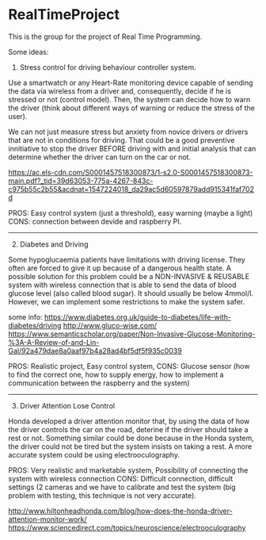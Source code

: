 # RealTimeProject
This is the group for the project of Real Time Programming.

Some ideas:

1. Stress control for driving behaviour controller system.

Use a smartwatch or any Heart-Rate monitoring device capable of sending the data via wireless from a driver and, consequently, decide if he is stressed or not (control model). Then, the system can decide how to warn the driver (think about different ways of warning or reduce the stress of the user). 

We can not just measure stress but anxiety from novice drivers or drivers that are not in conditions for driving. That could be a good preventive innitiative to stop the driver BEFORE driving with and initial analysis that can determine whether the driver can turn on the car or not.  

https://ac.els-cdn.com/S0001457518300873/1-s2.0-S0001457518300873-main.pdf?_tid=39d63053-775a-4267-843c-c975b55c2b55&acdnat=1547224018_da29ac5d60597879add915341faf702d

PROS: Easy control system (just a threshold), easy warning (maybe a light) 
CONS: connection between devide and raspberry PI.

--------------------------------------------------------------------------------------------------------------------------
2. Diabetes and Driving

Some hypoglucaemia patients have limitations with driving license. They often are forced to give it up because of a dangerous health state. A possible solution for this problem could be a NON-INVASIVE & REUSABLE system with wireless connection that is able to send the data of blood glucose level (also called blood sugar). It should usually be below 4mmol/l. However, we can implement some restrictions to make the system safer.

some info:
https://www.diabetes.org.uk/guide-to-diabetes/life-with-diabetes/driving
http://www.gluco-wise.com/
https://www.semanticscholar.org/paper/Non-Invasive-Glucose-Monitoring-%3A-A-Review-of-and-Lin-Gal/92a479dae8a0aaf97b4a28ad4bf5df5f935c0039

PROS: Realistic project, Easy control system, 
CONS: Glucose sensor (how to find the correct one, how to supply energy, how to implement a communication between the raspberry and the system)

--------------------------------------------------------------------------------------------------------------------------
3. Driver Attention Lose Control

Honda developed a driver attention monitor that, by using the data of how the driver controls the car on the road, deterine if the driver should take a rest or not. Something similar could be done because in the Honda system, the driver could not be tired but the system insists on taking a rest. A more accurate system could be using electrooculography.

PROS: Very realistic and marketable system, Possibility of connecting the system with wireless connection 
CONS: Difficult connection, difficult settings (2 cameras and we have to calibrate and test the system (big problem with testing, this technique is not very accurate). 

http://www.hiltonheadhonda.com/blog/how-does-the-honda-driver-attention-monitor-work/
https://www.sciencedirect.com/topics/neuroscience/electrooculography









